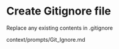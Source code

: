 # Create Gitignore file

Replace any existing contents in .gitignore

<Guides>
context/prompts/Git_Ignore.md
</Guides>
